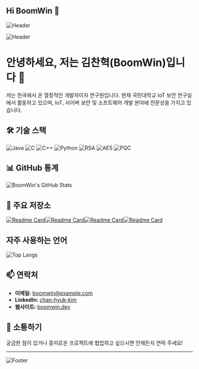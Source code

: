 ## Hi BoomWin 👋

![Header](https://github.com/BoomWin/BoomWin/blob/main/header.png)

![Header](https://github.com/BoomWin/BoomWin/blob/main/header.png)

# 안녕하세요, 저는 김찬혁(BoomWin)입니다 👋

저는 한국에서 온 열정적인 개발자이자 연구원입니다. 현재 국민대학교 IoT 보안 연구실에서 활동하고 있으며, IoT, 사이버 보안 및 소프트웨어 개발 분야에 전문성을 가지고 있습니다.

## 🛠️ 기술 스택

![Java](https://img.shields.io/badge/Java-ED8B00?style=for-the-badge&logo=java&logoColor=white)
![C](https://img.shields.io/badge/C-00599C?style=for-the-badge&logo=c&logoColor=white)
![C++](https://img.shields.io/badge/C%2B%2B-00599C?style=for-the-badge&logo=c%2B%2B&logoColor=white)
![Python](https://img.shields.io/badge/Python-3776AB?style=for-the-badge&logo=python&logoColor=white)
![RSA](https://img.shields.io/badge/RSA-1A1A1A?style=for-the-badge&logo=rsa&logoColor=white)
![AES](https://img.shields.io/badge/AES-FFA500?style=for-the-badge&logo=aes&logoColor=white)
![PQC](https://img.shields.io/badge/PQC-FF5733?style=for-the-badge&logo=pqc&logoColor=white)

## 📊 GitHub 통계

![BoomWin's GitHub Stats](https://github-readme-stats.vercel.app/api?username=BoomWin&show_icons=true&theme=merko)

## 🌟 주요 저장소

[![Readme Card](https://github-readme-stats.vercel.app/api/pin/?username=BoomWin&repo=airbnb-clone&theme=merko)](https://github.com/BoomWin/airbnb-clone)[![Readme Card](https://github-readme-stats.vercel.app/api/pin/?username=BoomWin&repo=pingdo_EV&theme=merko)](https://github.com/BoomWin/pingdo_EV)[![Readme Card](https://github-readme-stats.vercel.app/api/pin/?username=BoomWin&repo=Server_Client&theme=merko)](https://github.com/BoomWin/Server_Client)[![Readme Card](https://github-readme-stats.vercel.app/api/pin/?username=BoomWin&repo=Bam_Killer-Snake_game&theme=merko)](https://github.com/BoomWin/Bam_Killer-Snake_game)

## 자주 사용하는 언어

![Top Langs](https://github-readme-stats.vercel.app/api/top-langs/?username=anuraghazra&layout=compact)

## 📫 연락처

- **이메일:** boomwin@example.com
- **LinkedIn:** [chan-hyuk-kim](https://www.linkedin.com/in/chan-hyuk-kim)
- **웹사이트:** [boomwin.dev](https://boomwin.dev)

## 💬 소통하기

궁금한 점이 있거나 흥미로운 프로젝트에 협업하고 싶으시면 언제든지 연락 주세요!

---

![Footer](https://github.com/BoomWin/BoomWin/blob/main/footer.png)


